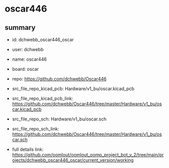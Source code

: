 # oscar446
 
## summary 
* id: dchwebb_oscar446_oscar
* user: dchwebb
* name: oscar446
* board: oscar
* repo: https://github.com/dchwebb/Oscar446
* src_file_repo_kicad_pcb: Hardware/v1_bu/oscar.kicad_pcb
* src_file_repo_kicad_pcb_link: https://github.com/dchwebb/Oscar446/tree/master/Hardware/v1_bu/oscar.kicad_pcb


* src_file_repo_sch: Hardware/v1_bu/oscar.sch
* src_file_repo_sch_link: https://github.com/dchwebb/Oscar446/tree/master/Hardware/v1_bu/oscar.sch
* full details link: https://github.com/oomlout/oomlout_oomp_project_bot_v_2/tree/main/projects/dchwebb_oscar446_oscar/current_version/working  







